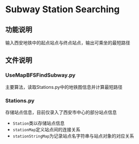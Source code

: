 # Subway Station Searching

## 功能说明

输入西安地铁中的起点站点与终点站点，输出可乘坐的最短路径

## 文件说明

### UseMapBFSFindSubway.py

主要算法，读取Stations.py中的地铁图信息并计算最短路径

### Stations.py

存储站点信息，目前仅录入了西安市中心的部分站点信息

* `Station`类以存储站点信息
* `stationMap`定义站点间的连接关系
* `stationStringMap`为记录站点名字符串与站点对象的对应关系